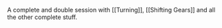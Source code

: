 A complete and double session with [[Turning]], [[Shifting Gears]] and all the other complete stuff.